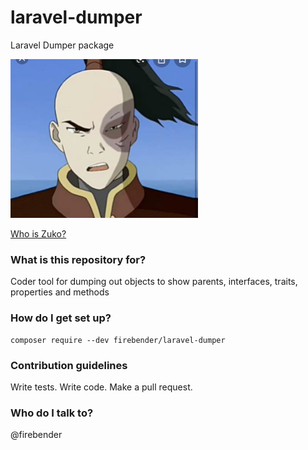 # laravel-dumper #

Laravel Dumper package

<img src="docs/assets/zuko.jpeg" width="300">

[Who is Zuko?](docs/zuko.md)

### What is this repository for? ###

Coder tool for dumping out objects to show parents, interfaces, traits, properties and methods

### How do I get set up? ###

    composer require --dev firebender/laravel-dumper

### Contribution guidelines ###

Write tests. Write code. Make a pull request. 

### Who do I talk to? ###

@firebender
